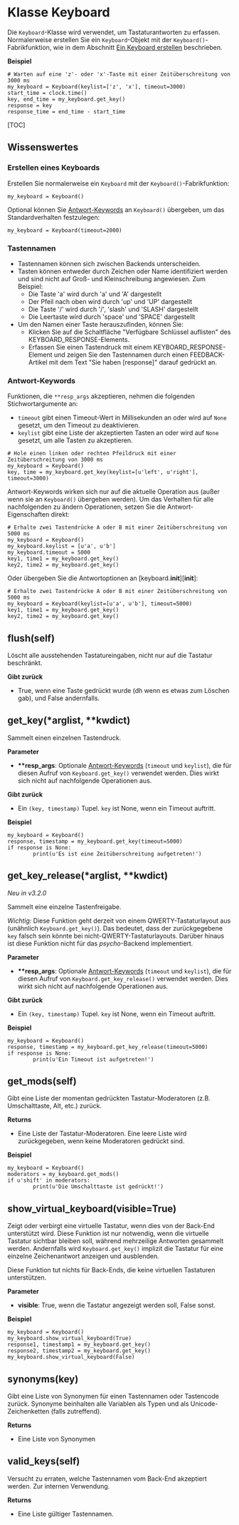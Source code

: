 <div class="ClassDoc YAMLDoc" markdown="1">

# Klasse __Keyboard__

Die `Keyboard`-Klasse wird verwendet, um Tastaturantworten zu erfassen. Normalerweise erstellen Sie
ein `Keyboard`-Objekt mit der `Keyboard()`-Fabrikfunktion, wie in dem
Abschnitt [Ein Keyboard erstellen](#creating-a-keyboard) beschrieben.

__Beispiel__

~~~ .python
# Warten auf eine 'z'- oder 'x'-Taste mit einer Zeitüberschreitung von 3000 ms
my_keyboard = Keyboard(keylist=['z', 'x'], timeout=3000)
start_time = clock.time()
key, end_time = my_keyboard.get_key()
response = key
response_time = end_time - start_time
~~~

[TOC]

## Wissenswertes

### Erstellen eines Keyboards

Erstellen Sie normalerweise ein `Keyboard` mit der `Keyboard()`-Fabrikfunktion:

~~~ .python
my_keyboard = Keyboard()
~~~

Optional können Sie [Antwort-Keywords](#response-keywords) an `Keyboard()`
übergeben, um das Standardverhalten festzulegen:

~~~ .python
my_keyboard = Keyboard(timeout=2000)
~~~

### Tastennamen

- Tastennamen können sich zwischen Backends unterscheiden.
- Tasten können entweder durch Zeichen oder Name identifiziert werden und sind nicht auf Groß- und Kleinschreibung angewiesen.
  Zum Beispiel:
  - Die Taste 'a' wird durch 'a' und 'A' dargestellt
  - Der Pfeil nach oben wird durch 'up' und 'UP' dargestellt
  - Die Taste '/' wird durch '/', 'slash' und 'SLASH' dargestellt
  - Die Leertaste wird durch 'space' und 'SPACE' dargestellt
- Um den Namen einer Taste herauszufinden, können Sie:
  - Klicken Sie auf die Schaltfläche "Verfügbare Schlüssel auflisten" des KEYBOARD_RESPONSE-Elements.
  - Erfassen Sie einen Tastendruck mit einem KEYBOARD_RESPONSE-Element und zeigen Sie den Tastennamen
    durch einen FEEDBACK-Artikel mit dem Text "Sie haben [response]" darauf gedrückt an.

### Antwort-Keywords

Funktionen, die `**resp_args` akzeptieren, nehmen die folgenden Stichwortargumente an:

- `timeout` gibt einen Timeout-Wert in Millisekunden an oder wird auf `None` gesetzt, um den Timeout zu deaktivieren.
- `keylist` gibt eine Liste der akzeptierten Tasten an oder wird auf `None`
  gesetzt, um alle Tasten zu akzeptieren.

~~~ .python
# Hole einen linken oder rechten Pfeildruck mit einer Zeitüberschreitung von 3000 ms
my_keyboard = Keyboard()
key, time = my_keyboard.get_key(keylist=[u'left', u'right'], timeout=3000)
~~~

Antwort-Keywords wirken sich nur auf die aktuelle Operation aus (außer wenn sie an
`Keyboard()` übergeben werden). Um das Verhalten für alle nachfolgenden zu ändern
Operationen, setzen Sie die Antwort-Eigenschaften direkt:

~~~ .python
# Erhalte zwei Tastendrücke A oder B mit einer Zeitüberschreitung von 5000 ms
my_keyboard = Keyboard()
my_keyboard.keylist = [u'a', u'b']
my_keyboard.timeout = 5000
key1, time1 = my_keyboard.get_key()
key2, time2 = my_keyboard.get_key()
~~~

Oder übergeben Sie die Antwortoptionen an [keyboard.__init__][__init__]:

~~~ .python
# Erhalte zwei Tastendrücke A oder B mit einer Zeitüberschreitung von 5000 ms
my_keyboard = Keyboard(keylist=[u'a', u'b'], timeout=5000)
key1, time1 = my_keyboard.get_key()
key2, time2 = my_keyboard.get_key()
~~~

## flush(self)

Löscht alle ausstehenden Tastatureingaben, nicht nur auf die Tastatur beschränkt.

__Gibt zurück__

- True, wenn eine Taste gedrückt wurde (dh wenn es etwas zum Löschen gab), und False andernfalls.


## get_key(\*arglist, \*\*kwdict)

Sammelt einen einzelnen Tastendruck.

__Parameter__

- **\*\*resp_args**: Optionale [Antwort-Keywords](#response-keywords) (`timeout` und
  `keylist`), die für diesen Aufruf von `Keyboard.get_key()` verwendet werden.
  Dies wirkt sich nicht auf nachfolgende Operationen aus.

__Gibt zurück__

- Ein `(key, timestamp)` Tupel. `key` ist None, wenn ein Timeout auftritt.

__Beispiel__

~~~ .python
my_keyboard = Keyboard()
response, timestamp = my_keyboard.get_key(timeout=5000)
if response is None:
        print(u'Es ist eine Zeitüberschreitung aufgetreten!')
~~~



## get_key_release(\*arglist, \*\*kwdict)

*Neu in v3.2.0*

Sammelt eine einzelne Tastenfreigabe.

*Wichtig:* Diese
Funktion geht derzeit von einem QWERTY-Tastaturlayout aus
(unähnlich
`Keyboard.get_key()`). Das bedeutet, dass der zurückgegebene
`key` falsch sein könnte bei
nicht-QWERTY-Tastaturlayouts. Darüber hinaus ist
diese Funktion nicht für das *psycho*-Backend implementiert.

__Parameter__

- **\*\*resp_args**: Optionale [Antwort-Keywords](#response-keywords) (`timeout` und
  `keylist`), die für diesen Aufruf von
  `Keyboard.get_key_release()` verwendet werden. Dies wirkt sich nicht auf nachfolgende
  Operationen aus.

__Gibt zurück__

- Ein `(key, timestamp)` Tupel. `key` ist None, wenn ein Timeout auftritt.

__Beispiel__

~~~ .python
my_keyboard = Keyboard()
response, timestamp = my_keyboard.get_key_release(timeout=5000)
if response is None:
        print(u'Ein Timeout ist aufgetreten!')
~~~



## get_mods(self)

Gibt eine Liste der momentan gedrückten Tastatur-Moderatoren (z.B. Umschalttaste, Alt, etc.) zurück.



__Returns__

- Eine Liste der Tastatur-Moderatoren. Eine leere Liste wird zurückgegeben, wenn keine
Moderatoren gedrückt sind.

__Beispiel__

~~~ .python
my_keyboard = Keyboard()
moderators = my_keyboard.get_mods()
if u'shift' in moderators:
        print(u'Die Umschalttaste ist gedrückt!')
~~~



## show_virtual_keyboard(visible=True)

Zeigt oder verbirgt eine virtuelle Tastatur, wenn dies von der
Back-End unterstützt wird. Diese Funktion ist nur notwendig, wenn die virtuelle
Tastatur sichtbar bleiben soll, während mehrzeilige Antworten gesammelt werden.
Andernfalls wird `Keyboard.get_key()` implizit die Tastatur für eine einzelne Zeichenantwort anzeigen und
ausblenden.

Diese Funktion tut nichts für Back-Ends, die keine virtuellen Tastaturen unterstützen.

__Parameter__

- **visible**: True, wenn die Tastatur angezeigt werden soll, False sonst.

__Beispiel__

~~~ .python
my_keyboard = Keyboard()
my_keyboard.show_virtual_keyboard(True)
response1, timestamp1 = my_keyboard.get_key()
response2, timestamp2 = my_keyboard.get_key()
my_keyboard.show_virtual_keyboard(False)
~~~



## synonyms(key)

Gibt eine Liste von Synonymen für einen Tastennamen oder Tastencode zurück. Synonyme
beinhalten alle Variablen als Typen und als Unicode-Zeichenketten (falls zutreffend).



__Returns__

- Eine Liste von Synonymen


## valid_keys(self)

Versucht zu erraten, welche Tastennamen vom Back-End akzeptiert werden. Zur
internen Verwendung.



__Returns__

- Eine Liste gültiger Tastennamen.

</div>